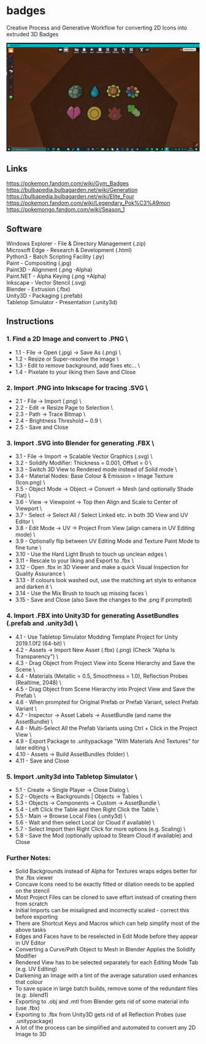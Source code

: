 # badges
Creative Process and Generative Workflow for converting 2D Icons into extruded 3D Badges

![screenshot](https://github.com/TheMindVirus/badges/blob/main/screenshot.png)

## Links
https://pokemon.fandom.com/wiki/Gym_Badges \
https://bulbapedia.bulbagarden.net/wiki/Generation \
https://bulbapedia.bulbagarden.net/wiki/Elite_Four \
https://pokemon.fandom.com/wiki/Legendary_Pok%C3%A9mon \
https://pokemongo.fandom.com/wiki/Season_1

## Software
Windows Explorer - File & Directory Management (.zip) \
Microsoft Edge - Research & Development (.html) \
Python3 - Batch Scripting Facility (.py) \
Paint - Compositing (.jpg) \
Paint3D - Alignment (.png -Alpha) \
Paint.NET - Alpha Keying (.png +Alpha) \
Inkscape - Vector Stencil (.svg) \
Blender - Extrusion (.fbx) \
Unity3D - Packaging (.prefab) \
Tabletop Simulator - Presentation (.unity3d)

## Instructions
### 1. Find a 2D Image and convert to .PNG \
 - 1.1 - File -> Open (.jpg) -> Save As (.png) \
 - 1.2 - Resize or Super-resolve the image \
 - 1.3 - Edit to remove background, add fixes etc... \
 - 1.4 - Pixelate to your liking then Save and Close

### 2. Import .PNG into Inkscape for tracing .SVG \
 - 2.1 - File -> Import (.png) \
 - 2.2 - Edit -> Resize Page to Selection \
 - 2.3 - Path -> Trace Bitmap \
 - 2.4 - Brightness Threshold ~ 0.9 \
 - 2.5 - Save and Close

### 3. Import .SVG into Blender for generating .FBX \
 - 3.1 - File -> Import -> Scalable Vector Graphics (.svg) \
 - 3.2 - Solidify Modifier: Thickness = 0.001, Offset = 0 \
 - 3.3 - Switch 3D View to Rendered mode instead of Solid mode \
 - 3.4 - Material Nodes: Base Colour & Emission = Image Texture (Icon.png) \
 - 3.5 - Object Mode -> Object -> Convert -> Mesh (and optionally Shade Flat) \
 - 3.6 - View -> Viewpoint -> Top then Align and Scale to Center of Viewport \
 - 3.7 - Select -> Select All / Select Linked etc. in both 3D View and UV Editor \
 - 3.8 - Edit Mode -> UV -> Project From View (align camera in UV Editing mode) \
 - 3.9 - Optionally flip between UV Editing Mode and Texture Paint Mode to fine tune \
 - 3.10 - Use the Hard Light Brush to touch up unclean edges \
 - 3.11 - Rescale to your liking and Export to .fbx \
 - 3.12 - Open .fbx in 3D Viewer and make a quick Visual Inspection for Quality Assurance \
 - 3.13 - If colours look washed out, use the matching art style to enhance and darken it \
 - 3.14 - Use the Mix Brush to touch up missing faces \
 - 3.15 - Save and Close (also Save the changes to the .png if prompted)

### 4. Import .FBX into Unity3D for generating AssetBundles (.prefab and .unity3d) \
 - 4.1 - Use Tabletop Simulator Modding Template Project for Unity 2019.1.0f2 (64-bit) \
 - 4.2 - Assets -> Import New Asset (.fbx) (.png) (Check "Alpha Is Transparency") \
 - 4.3 - Drag Object from Project View into Scene Hierarchy and Save the Scene \
 - 4.4 - Materials (Metallic = 0.5, Smoothness = 1.0), Reflection Probes (Realtime, 2048) \
 - 4.5 - Drag Object from Scene Hierarchy into Project View and Save the Prefab \
 - 4.6 - When prompted for Original Prefab or Prefab Variant, select Prefab Variant \
 - 4.7 - Inspector -> Asset Labels -> AssetBundle (and name the AssetBundle) \
 - 4.8 - Multi-Select All the Prefab Variants using Ctrl + Click in the Project View \
 - 4.9 - Export Package to .unitypackage "With Materials And Textures" for later editing \
 - 4.10 - Assets -> Build AssetBundles (folder) \
 - 4.11 - Save and Close

### 5. Import .unity3d into Tabletop Simulator \
 - 5.1 - Create -> Single Player -> Close Dialog \
 - 5.2 - Objects -> Backgrounds | Objects -> Tables \
 - 5.3 - Objects -> Components -> Custom -> AssetBundle \
 - 5.4 - Left Click the Table and then Right Click the Table \
 - 5.5 - Main -> Browse Local Files (.unity3d) \
 - 5.6 - Wait and then select Local (or Cloud if available) \
 - 5.7 - Select Import then Right Click for more options (e.g. Scaling) \
 - 5.8 - Save the Mod (optionally upload to Steam Cloud if available) and Close

### Further Notes:
 * Solid Backgrounds instead of Alpha for Textures wraps edges better for the .fbx viewer
 * Concave Icons need to be exactly fitted or dilation needs to be applied on the stencil
 * Most Project Files can be cloned to save effort instead of creating them from scratch
 * Initial Imports can be misaligned and incorrectly scaled - correct this before exporting
 * There are Shortcut Keys and Macros which can help simplify most of the above tasks
 * Edges and Faces have to be reselected in Edit Mode before they appear in UV Editor
 * Converting a Curve/Path Object to Mesh in Blender Applies the Solidify Modifier
 * Rendered View has to be selected separately for each Editing Mode Tab (e.g. UV Editing)
 * Darkening an Image with a tint of the average saturation used enhances that colour
 * To save space in large batch builds, remove some of the redundant files (e.g: .blend1)
 * Exporting to .obj and .mtl from Blender gets rid of some material info (use .fbx)
 * Exporting to .fbx from Unity3D gets rid of all Reflection Probes (use .unitypackage)
 * A lot of the process can be simplified and automated to convert any 2D Image to 3D
